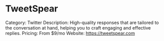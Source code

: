 # TweetSpear

Category: Twitter
Description: High-quality responses that are tailored to the conversation at hand, helping you to craft engaging and effective replies.
Pricing: From $9/mo
Website: https://tweetspear.com